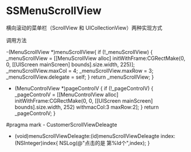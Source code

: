 # SSMenuScrollView
横向滚动的菜单栏（ScrollView 和 UICollectionView）两种实现方式

调用方法

-(MenuScrollView *)menuScrollView{
    if (!_menuScrollView) {
        _menuScrollView = [[MenuScrollView alloc] initWithFrame:CGRectMake(0, 0, [[UIScreen mainScreen] bounds].size.width, 225)];
        _menuScrollView.maxCol  =  4;
        _menuScrollView.maxRow = 3;
        _menuScrollView.delegate = self;
    }
    return _menuScrollView;
}
- (MenuControlView *)pageControlV
{
    if (!_pageControlV) {
        _pageControlV = [[MenuControlView alloc] initWithFrame:CGRectMake(0, 0, [[UIScreen mainScreen] bounds].size.width, 252) withmacCol:3 maxRow:2];
    }
    return _pageControlV;
}

#pragma mark - CustomerScrollViewDeleagte

- (void)menuScrollViewDeleagte:(id)menuScrollViewDeleagte index:(NSInteger)index{
    NSLog(@"点击的是 第%ld个",index);
}

